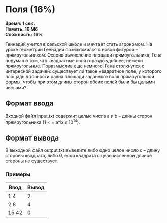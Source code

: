 <h1 class="title">Поля (16%)</h1>
<p><b>Время: 1 сек.<br>Память: 16 Мб<br>Сложность: 16%</b></p>
<p>Геннадий учится в сельской школе и мечтает стать агрономом. На уроке геометрии Геннадий познакомился с новой фигурой – прямоугольником. Освоив вычисление площади прямоугольника, Гена подумал о том, что квадратные поля гораздо удобнее, нежели прямоугольные. Поразмыслив еще немного, Гена столкнулся с интересной задачей: существует ли такое квадратное поле, у которого площадь в точности равна площади заданного поля прямоугольной формы, чтобы при этом длины сторон обеих полей были бы целыми числами?</p>
<h2>Формат ввода</h2>
<p>Входной файл input.txt содержит целые числа a и b – длины сторон прямоугольника (1 < = a*b ≤ 10<sup>14</sup>).</p>
<h2>Формат вывода</h2>
<p>В выходной файл output.txt выведите либо одно целое число c – длину стороны квадрата, либо 0, если квадрата с целочисленной длиной стороны не существует.</p>
<h3>Примеры</h3>
<table class="sample-tests">
<thead>
    <tr>
        <th>Ввод</th>
        <th>Вывод</th>
    </tr>
</thead>
<tbody>
        <tr>
            <td>1 4</td>
            <td>2</td>
        </tr>
        <tr>
            <td>2 8</td>
            <td>4</td>
        </tr>
        <tr>
            <td>15 42</td>
            <td>0</td>
        </tr>
    </tbody>
</table>
